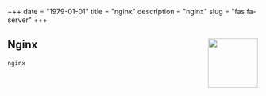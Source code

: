 +++ 
date = "1979-01-01"
title = "nginx"
description = "nginx"
slug = "fas fa-server"
+++

<h2 id=Nginx>Nginx
<img src="https://pbs.twimg.com/profile_images/567774844322713600/tYoVju31.png" height="100" width="100" align="right">
</h2>

```
nginx
```

